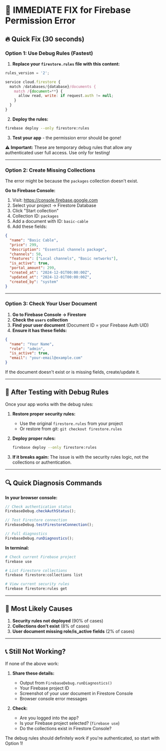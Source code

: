 # 🚨 IMMEDIATE FIX for Firebase Permission Error

## 🔥 **Quick Fix (30 seconds)**

### **Option 1: Use Debug Rules (Fastest)**

1. **Replace your `firestore.rules` file with this content:**

```javascript
rules_version = '2';

service cloud.firestore {
  match /databases/{database}/documents {
    match /{document=**} {
      allow read, write: if request.auth != null;
    }
  }
}
```

2. **Deploy the rules:**

```bash
firebase deploy --only firestore:rules
```

3. **Test your app** - the permission error should be gone!

⚠️ **Important:** These are temporary debug rules that allow any authenticated user full access. Use only for testing!

---

### **Option 2: Create Missing Collections**

The error might be because the `packages` collection doesn't exist.

**Go to Firebase Console:**

1. Visit: https://console.firebase.google.com
2. Select your project → Firestore Database
3. Click "Start collection"
4. Collection ID: `packages`
5. Add a document with ID: `basic-cable`
6. Add these fields:

```json
{
  "name": "Basic Cable",
  "price": 299,
  "description": "Essential channels package",
  "channels": 50,
  "features": ["Local channels", "Basic networks"],
  "is_active": true,
  "portal_amount": 299,
  "created_at": "2024-12-01T00:00:00Z",
  "updated_at": "2024-12-01T00:00:00Z",
  "created_by": "system"
}
```

---

### **Option 3: Check Your User Document**

1. **Go to Firebase Console → Firestore**
2. **Check the `users` collection**
3. **Find your user document** (Document ID = your Firebase Auth UID)
4. **Ensure it has these fields:**

```json
{
  "name": "Your Name",
  "role": "admin",
  "is_active": true,
  "email": "your-email@example.com"
}
```

If the document doesn't exist or is missing fields, create/update it.

---

## 🔄 **After Testing with Debug Rules**

Once your app works with the debug rules:

1. **Restore proper security rules:**

   - Use the original `firestore.rules` from your project
   - Or restore from git: `git checkout firestore.rules`

2. **Deploy proper rules:**

   ```bash
   firebase deploy --only firestore:rules
   ```

3. **If it breaks again:** The issue is with the security rules logic, not the collections or authentication.

---

## 🔍 **Quick Diagnosis Commands**

**In your browser console:**

```javascript
// Check authentication status
FirebaseDebug.checkAuthStatus();

// Test Firestore connection
FirebaseDebug.testFirestoreConnection();

// Full diagnostics
FirebaseDebug.runDiagnostics();
```

**In terminal:**

```bash
# Check current Firebase project
firebase use

# List Firestore collections
firebase firestore:collections list

# View current security rules
firebase firestore:rules get
```

---

## 🎯 **Most Likely Causes**

1. **Security rules not deployed** (90% of cases)
2. **Collections don't exist** (8% of cases)
3. **User document missing role/is_active fields** (2% of cases)

---

## 📞 **Still Not Working?**

If none of the above work:

1. **Share these details:**

   - Output from `FirebaseDebug.runDiagnostics()`
   - Your Firebase project ID
   - Screenshot of your user document in Firestore Console
   - Browser console error messages

2. **Check:**
   - Are you logged into the app?
   - Is your Firebase project selected? (`firebase use`)
   - Do the collections exist in Firestore Console?

The debug rules should definitely work if you're authenticated, so start with Option 1!
